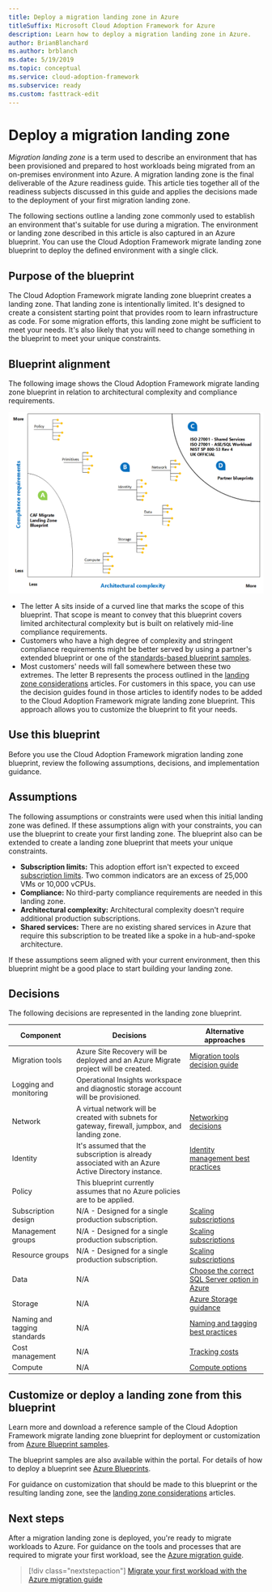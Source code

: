 ```yaml
---
title: Deploy a migration landing zone in Azure
titleSuffix: Microsoft Cloud Adoption Framework for Azure
description: Learn how to deploy a migration landing zone in Azure.
author: BrianBlanchard
ms.author: brblanch
ms.date: 5/19/2019
ms.topic: conceptual
ms.service: cloud-adoption-framework
ms.subservice: ready
ms.custom: fasttrack-edit
---
```


# Deploy a migration landing zone

*Migration landing zone* is a term used to describe an environment that has been provisioned and prepared to host workloads being migrated from an on-premises environment into Azure. A migration landing zone is the final deliverable of the Azure readiness guide. This article ties together all of the readiness subjects discussed in this guide and applies the decisions made to the deployment of your first migration landing zone.

The following sections outline a landing zone commonly used to establish an environment that's suitable for use during a migration. The environment or landing zone described in this article is also captured in an Azure blueprint. You can use the Cloud Adoption Framework migrate landing zone blueprint to deploy the defined environment with a single click.

## Purpose of the blueprint

The Cloud Adoption Framework migrate landing zone blueprint creates a landing zone. That landing zone is intentionally limited. It's designed to create a consistent starting point that provides room to learn infrastructure as code. For some migration efforts, this landing zone might be sufficient to meet your needs. It's also likely that you will need to change something in the blueprint to meet your unique constraints.

## Blueprint alignment

The following image shows the Cloud Adoption Framework migrate landing zone blueprint in relation to architectural complexity and compliance requirements.

![Blueprint alignment](../../_images/ready/blueprint-overview.png)

- The letter A sits inside of a curved line that marks the scope of this blueprint. That scope is meant to convey that this blueprint covers limited architectural complexity but is built on relatively mid-line compliance requirements.
- Customers who have a high degree of complexity and stringent compliance requirements might be better served by using a partner's extended blueprint or one of the [standards-based blueprint samples](/azure/governance/blueprints/samples/).
- Most customers' needs will fall somewhere between these two extremes. The letter B represents the process outlined in the [landing zone considerations](../considerations/index.md) articles. For customers in this space, you can use the decision guides found in those articles to identify nodes to be added to the Cloud Adoption Framework migrate landing zone blueprint. This approach allows you to customize the blueprint to fit your needs.

## Use this blueprint

Before you use the Cloud Adoption Framework migration landing zone blueprint, review the following assumptions, decisions, and implementation guidance.

## Assumptions

The following assumptions or constraints were used when this initial landing zone was defined. If these assumptions align with your constraints, you can use the blueprint to create your first landing zone. The blueprint also can be extended to create a landing zone blueprint that meets your unique constraints.

- **Subscription limits:** This adoption effort isn't expected to exceed [subscription limits](https://docs.microsoft.com/azure/azure-subscription-service-limits). Two common indicators are an excess of 25,000 VMs or 10,000 vCPUs.
- **Compliance:** No third-party compliance requirements are needed in this landing zone.
- **Architectural complexity:** Architectural complexity doesn't require additional production subscriptions.
- **Shared services:** There are no existing shared services in Azure that require this subscription to be treated like a spoke in a hub-and-spoke architecture.

If these assumptions seem aligned with your current environment, then this blueprint might be a good place to start building your landing zone.

## Decisions

The following decisions are represented in the landing zone blueprint.

| Component | Decisions | Alternative approaches |
|---------|---------|---------|
|Migration tools|Azure Site Recovery will be deployed and an Azure Migrate project will be created.|[Migration tools decision guide](../../decision-guides/migrate-decision-guide/index.md)|
|Logging and monitoring|Operational Insights workspace and diagnostic storage account will be provisioned.|         |
|Network|A virtual network will be created with subnets for gateway, firewall, jumpbox, and landing zone.|[Networking decisions](../considerations/network-decisions.md)|
|Identity|It's assumed that the subscription is already associated with an Azure Active Directory instance.|[Identity management best practices](https://docs.microsoft.com/azure/security/azure-security-identity-management-best-practices?toc=https://docs.microsoft.com/azure/cloud-adoption-framework/toc.json&bc=https://docs.microsoft.com/azure/cloud-adoption-framework/bread/toc.json)         |
|Policy|This blueprint currently assumes that no Azure policies are to be applied.|         |
|Subscription design|N/A - Designed for a single production subscription.|[Scaling subscriptions](../considerations/scaling-subscriptions.md)|
|Management groups|N/A - Designed for a single production subscription.|[Scaling subscriptions](../considerations/scaling-subscriptions.md)         |
|Resource groups|N/A - Designed for a single production subscription.|[Scaling subscriptions](../considerations/scaling-subscriptions.md)         |
|Data|N/A|[Choose the correct SQL Server option in Azure](https://docs.microsoft.com/azure/sql-database/sql-database-paas-vs-sql-server-iaas?toc=https://docs.microsoft.com/azure/cloud-adoption-framework/toc.json&bc=https://docs.microsoft.com/azure/cloud-adoption-framework/bread/toc.json)         |
|Storage|N/A|[Azure Storage guidance](../considerations/storage-guidance.md)         |
|Naming and tagging standards|N/A|[Naming and tagging best practices](../considerations/name-and-tag.md)         |
|Cost management|N/A|[Tracking costs](../azure-best-practices/track-costs.md)|
|Compute|N/A|[Compute options](../considerations/compute-decisions.md)|

## Customize or deploy a landing zone from this blueprint

Learn more and download a reference sample of the Cloud Adoption Framework migrate landing zone blueprint for deployment or customization from [Azure Blueprint samples](https://docs.microsoft.com/azure/governance/blueprints/samples/index).

The blueprint samples are also available within the portal. For details of how to deploy a blueprint see [Azure Blueprints](./govern-org-compliance.md?tabs=azureblueprints#create-a-blueprint).

For guidance on customization that should be made to this blueprint or the resulting landing zone, see the [landing zone considerations](../considerations/index.md) articles.

## Next steps

After a migration landing zone is deployed, you're ready to migrate workloads to Azure.
For guidance on the tools and processes that are required to migrate your first workload, see the [Azure migration guide](../../migrate/azure-migration-guide/index.md).

> [!div class="nextstepaction"]
> [Migrate your first workload with the Azure migration guide](../../migrate/azure-migration-guide/index.md)
